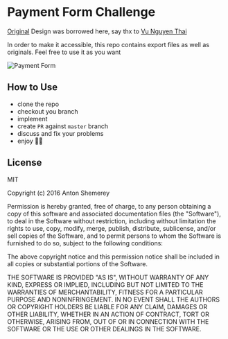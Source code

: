 # Payment Form Challenge

[Original](http://www.sketchappsources.com/free-source/1531-payment-popup-form-sketch-freebie-resource.html) Design was borrowed here, say thx to [Vu Nguyen Thai](http://www.sketchappsources.com/contributor/nguyenvu)

In order to make it accessible, this repo contains export files as well as
originals. Feel free to use it as you want

![Payment Form](http://www.sketchappsources.com/resources/source-image/payment-popup-form-nguyenvu.jpg)

## How to Use

* clone the repo
* checkout you branch
* implement
* create `PR` against `master` branch
* discuss and fix your problems
* enjoy 🎉🍻

## License

MIT

Copyright (c) 2016 Anton Shemerey

Permission is hereby granted, free of charge, to any person obtaining a copy of this software and associated documentation files (the "Software"), to deal in the Software without restriction, including without limitation the rights to use, copy, modify, merge, publish, distribute, sublicense, and/or sell copies of the Software, and to permit persons to whom the Software is furnished to do so, subject to the following conditions:

The above copyright notice and this permission notice shall be included in all copies or substantial portions of the Software.

THE SOFTWARE IS PROVIDED "AS IS", WITHOUT WARRANTY OF ANY KIND, EXPRESS OR IMPLIED, INCLUDING BUT NOT LIMITED TO THE WARRANTIES OF MERCHANTABILITY, FITNESS FOR A PARTICULAR PURPOSE AND NONINFRINGEMENT. IN NO EVENT SHALL THE AUTHORS OR COPYRIGHT HOLDERS BE LIABLE FOR ANY CLAIM, DAMAGES OR OTHER LIABILITY, WHETHER IN AN ACTION OF CONTRACT, TORT OR OTHERWISE, ARISING FROM, OUT OF OR IN CONNECTION WITH THE SOFTWARE OR THE USE OR OTHER DEALINGS IN THE SOFTWARE.
